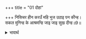 +++
title = "01 दोहा"

+++
निसिचर हीन करउँ महि भुज उठाइ पन कीन्ह।  
सकल मुनिन्ह के आश्रमन्हि जाइ जाइ सुख दीन्ह॥9॥  

<details><summary>भावार्थ</summary>

श्री रामजी ने भुजा उठाकर प्रण किया कि मैं पृथ्वी को राक्षसों से रहित कर दूँगा। फिर समस्त मुनियों के आश्रमों में जा-जाकर उनको (दर्शन एवं सम्भाषण का) सुख दिया॥9॥  
</details>



